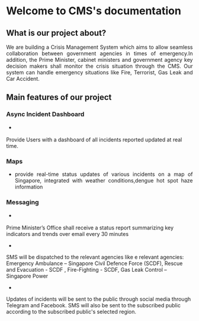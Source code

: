 # Welcome to CMS's documentation

## What is our project about?

<p style='text-align: justify;'>
We are building a Crisis Management System which aims to allow seamless collaboration between government agencies in times of emergency.In addition, the Prime Minister, cabinet ministers and government agency key decision makers shall monitor the crisis situation through the CMS. Our system can handle emergency situations like Fire, Terrorist, Gas Leak and Car Accident.
</p>

## Main features of our project

### Async Incident Dashboard

- <p style='text-align: justify;'>
Provide Users with a dashboard of all incidents reported updated at real time.
</p>

### Maps

- <p style='text-align: justify;'>
    provide real-time status updates of various incidents on a map of Singapore, integrated with weather conditions,dengue hot spot haze information	
    </p>

### Messaging

- <p style='text-align: justify;'>
Prime Minister’s Office shall receive a	status report summarizing key indicators and
trends over email every 30 minutes
</p>

- <p style='text-align: justify;'>
SMS will be dispatched to the relevant agencies like 
e relevant agencies: Emergency Ambulance – Singapore Civil Defence Force (SCDF), Rescue and Evacuation - SCDF
, Fire-Fighting - SCDF, Gas Leak Control – Singapore Power
</p>

- <p style='text-align: justify;'>
Updates of incidents will be sent to the public through social media through Telegram and Facebook. 
SMS will also be sent to the subscribed public according to the subscribed public's selected region.
</p>
